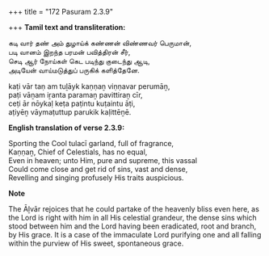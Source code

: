 +++
title = "172 Pasuram 2.3.9"

+++
**Tamil text and transliteration:**

கடி வார் தண் அம் துழாய்க் கண்ணன் விண்ணவர் பெருமான்,  
படி வானம் இறந்த பரமன் பவித்திரன் சீர்,  
செடி ஆர் நோய்கள் கெட படிந்து குடைந்து ஆடி,  
அடியேன் வாய்மடுத்துப் பருகிக் களித்தேனே.

kaṭi vār taṇ am tuḻāyk kaṇṇaṉ viṇṇavar perumāṉ,  
paṭi vāṉam iṟanta paramaṉ pavittiraṉ cīr,  
ceṭi ār nōykaḷ keṭa paṭintu kuṭaintu āṭi,  
aṭiyēṉ vāymaṭuttup parukik kaḷittēṉē.

**English translation of verse 2.3.9:**

Sporting the Cool tulacī garland, full of fragrance,  
Kaṇṇaṉ, Chief of Celestials, has no equal,  
Even in heaven; unto Him, pure and supreme, this vassal  
Could come close and get rid of sins, vast and dense,  
Revelling and singing profusely His traits auspicious.

**Note**

The Āḻvār rejoices that he could partake of the heavenly bliss even here, as the Lord is right with him in all His celestial grandeur, the dense sins which stood between him and the Lord having been eradicated, root and branch, by His grace. It is a case of the immaculate Lord purifying one and all falling within the purview of His sweet, spontaneous grace.


